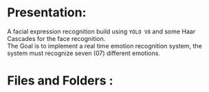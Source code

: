 # Presentation: 
A facial expression recognition build using `YOLO V8` and some Haar Cascades for the face recognition.<br/>
The Goal is to implement a real time emotion recognition system, the system must recognize seven (07) different emotions.
# Files and Folders : 
